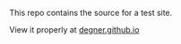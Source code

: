 This repo contains the source for a test site.

View it properly at [degner.github.io](degner.github.io)
